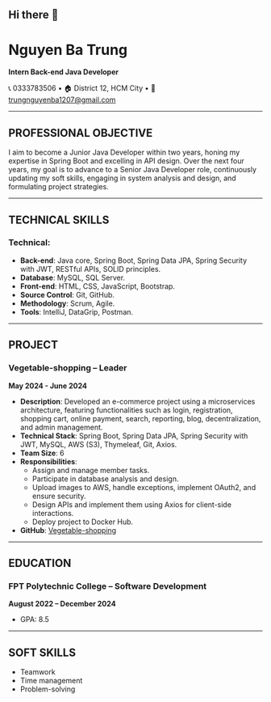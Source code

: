 ## Hi there 👋
# Nguyen Ba Trung

**Intern Back-end Java Developer**

📞 0333783506 • 🏠 District 12, HCM City • 📧 trungnguyenba1207@gmail.com

---

## PROFESSIONAL OBJECTIVE

I aim to become a Junior Java Developer within two years, honing my expertise in Spring Boot and excelling in API design. Over the next four years, my goal is to advance to a Senior Java Developer role, continuously updating my soft skills, engaging in system analysis and design, and formulating project strategies.

---

## TECHNICAL SKILLS

### Technical:
- **Back-end**: Java core, Spring Boot, Spring Data JPA, Spring Security with JWT, RESTful APIs, SOLID principles.
- **Database**: MySQL, SQL Server.
- **Front-end**: HTML, CSS, JavaScript, Bootstrap.
- **Source Control**: Git, GitHub.
- **Methodology**: Scrum, Agile.
- **Tools**: IntelliJ, DataGrip, Postman.

---

## PROJECT

### Vegetable-shopping – Leader
**May 2024 - June 2024**

- **Description**: Developed an e-commerce project using a microservices architecture, featuring functionalities such as login, registration, shopping cart, online payment, search, reporting, blog, decentralization, and admin management.
- **Technical Stack**: Spring Boot, Spring Data JPA, Spring Security with JWT, MySQL, AWS (S3), Thymeleaf, Git, Axios.
- **Team Size**: 6
- **Responsibilities**:
  - Assign and manage member tasks.
  - Participate in database analysis and design.
  - Upload images to AWS, handle exceptions, implement OAuth2, and ensure security.
  - Design APIs and implement them using Axios for client-side interactions.
  - Deploy project to Docker Hub.
- **GitHub**: [Vegetable-shopping](https://github.com/nguyenbatrung714/vegetable-shopping.git)

---

## EDUCATION

### FPT Polytechnic College – Software Development
**August 2022 – December 2024**
- GPA: 8.5

---

## SOFT SKILLS

- Teamwork
- Time management
- Problem-solving

<!--
**nguyenbatrung714/nguyenbatrung714** is a ✨ _special_ ✨ repository because its `README.md` (this file) appears on your GitHub profile.

Here are some ideas to get you started:

- 🔭 I’m currently working on ...
- 🌱 I’m currently learning ...
- 👯 I’m looking to collaborate on ...
- 🤔 I’m looking for help with ...
- 💬 Ask me about ...
- 📫 How to reach me: ...
- 😄 Pronouns: ...
- ⚡ Fun fact: ...
-->

